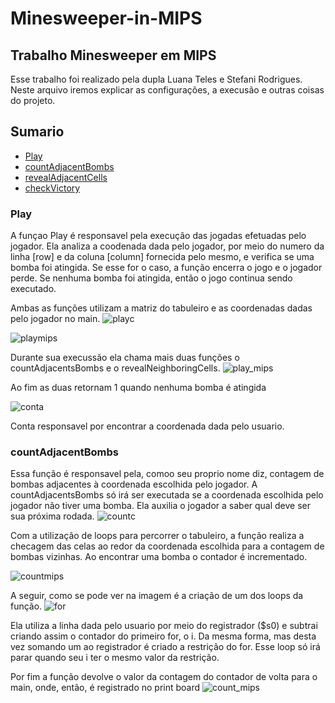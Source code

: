 # Minesweeper-in-MIPS
## Trabalho Minesweeper em MIPS
 Esse trabalho foi realizado pela dupla Luana Teles e Stefani Rodrigues. Neste arquivo iremos explicar as configurações, a execusão e outras coisas do projeto.
 
## Sumario
- [Play](#Play)
- [countAdjacentBombs](#countAdjacentBombs)
- [revealAdjacentCells](#revealAdjacentCells)
- [checkVictory](#checkVictory)

### Play
A funçao Play é responsavel pela execução das jogadas efetuadas pelo jogador. Ela analiza a coodenada dada pelo jogador, por meio do numero da linha [row] e da coluna [column] fornecida pelo mesmo, e verifica se uma bomba foi atingida. Se esse for o caso, a função encerra o jogo e o jogador perde. Se nenhuma bomba foi atingida, então o jogo continua sendo executado.

Ambas as funções utilizam a matriz do tabuleiro e as coordenadas dadas pelo jogador no main.
![playc](fotos/playc.png)

![playmips](fotos/playmips.png)

Durante sua execussão ela chama mais duas funções o countAdjacentsBombs e o revealNeighboringCells.
![play_mips](fotos/play_mips.png)

Ao fim as duas retornam 1 quando nenhuma bomba é atingida

![conta](fotos/conta.png)

Conta responsavel por encontrar a coordenada dada pelo usuario. 

### countAdjacentBombs
Essa função é responsavel pela, comoo seu proprio nome diz, contagem de bombas adjacentes à coordenada escolhida pelo jogador. A countAdjacentsBombs só irá ser executada se a coordenada escolhida pelo jogador não tiver uma bomba. Ela auxilia o jogador a saber qual deve ser sua próxima rodada.
![countc](fotos/countc.png)

Com a utilização de loops para percorrer o tabuleiro, a função realiza a checagem das celas ao redor da coordenada escolhida para a contagem de bombas vizinhas. Ao encontrar uma bomba o contador é incrementado.

![countmips](fotos/countmips.png)

A seguir, como se pode ver na imagem é a criação de um dos loops da função. 
![for](fotos/for.png)

Ela utiliza a linha dada pelo usuario por meio do registrador ($s0) e subtrai criando assim o  contador do primeiro for, o i. Da mesma forma, mas desta vez somando um ao registrador é criado a restrição do for.
Esse loop só irá parar quando seu i ter o mesmo valor da restrição.

Por fim a função devolve o valor da contagem do contador de volta para o main, onde, então, é registrado no print board
![count_mips](fotos/count_mips.png)


